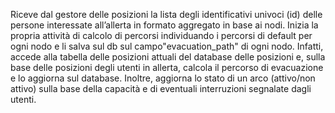 Riceve dal gestore delle posizioni la lista degli identificativi univoci (id) delle persone interessate all’allerta in formato aggregato in base ai nodi. 
Inizia la propria attività di calcolo di percorsi individuando i percorsi di default per ogni nodo e li salva sul db sul campo"evacuation_path" di ogni nodo. 
Infatti, accede alla tabella delle posizioni attuali del database delle posizioni e, sulla base delle posizioni degli utenti in allerta, calcola il percorso di evacuazione e lo aggiorna sul database. 
Inoltre, aggiorna lo stato di un arco (attivo/non attivo) sulla base della capacità e di eventuali interruzioni segnalate dagli utenti. 